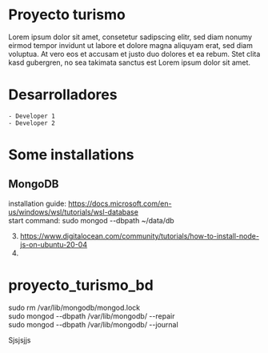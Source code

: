 ﻿# Proyecto turismo

Lorem ipsum dolor sit amet, consetetur sadipscing elitr, sed diam nonumy eirmod tempor invidunt ut labore et dolore magna aliquyam erat, sed diam voluptua. At vero eos et accusam et justo duo dolores et ea rebum. Stet clita kasd gubergren, no sea takimata sanctus est Lorem ipsum dolor sit amet.

# Desarrolladores
	- Developer 1
	- Developer 2

# Some installations  
 ## MongoDB  
 installation guide: https://docs.microsoft.com/en-us/windows/wsl/tutorials/wsl-database  
 start command: sudo mongod --dbpath ~/data/db
  
 3. https://www.digitalocean.com/community/tutorials/how-to-install-node-js-on-ubuntu-20-04  
 4. 
 
 # proyecto_turismo_bd  

sudo rm /var/lib/mongodb/mongod.lock  
sudo mongod --dbpath /var/lib/mongodb/ --repair  
sudo mongod --dbpath /var/lib/mongodb/ --journal  

Sjsjsjjs
